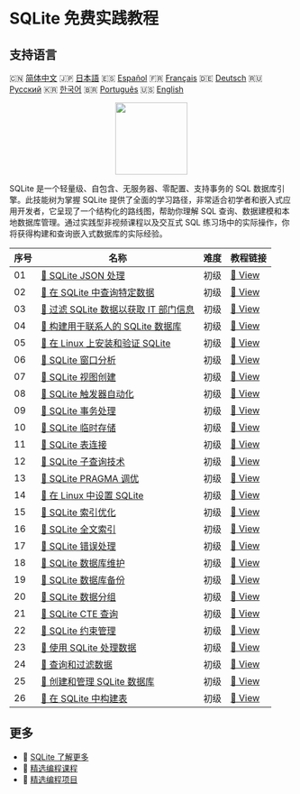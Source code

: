 # SQLite 免费实践教程

## 支持语言

🇨🇳 [简体中文](README_zh.md) 🇯🇵 [日本語](README_ja.md) 🇪🇸 [Español](README_es.md) 🇫🇷 [Français](README_fr.md) 🇩🇪 [Deutsch](README_de.md) 🇷🇺 [Русский](README_ru.md) 🇰🇷 [한국어](README_ko.md) 🇧🇷 [Português](README_pt.md) 🇺🇸 [English](README.md) 

<div align="center">
<img width="128px" src="https://file.labex.io/path/yNOqpRQSmPL4.png">
</div>

SQLite 是一个轻量级、自包含、无服务器、零配置、支持事务的 SQL 数据库引擎。此技能树为掌握 SQLite 提供了全面的学习路径，非常适合初学者和嵌入式应用开发者，它呈现了一个结构化的路线图，帮助你理解 SQL 查询、数据建模和本地数据库管理。通过实践型非视频课程以及交互式 SQL 练习场中的实际操作，你将获得构建和查询嵌入式数据库的实际经验。

|   序号 | 名称                                                                                                                      | 难度   | 教程链接                                                                                      |
|--------|---------------------------------------------------------------------------------------------------------------------------|--------|-----------------------------------------------------------------------------------------------|
|     01 | [📖 SQLite JSON 处理](https://labex.io/zh/tutorials/sqlite-sqlite-json-processing-552553)                                 | 初级   | [🔗 View](https://labex.io/zh/tutorials/sqlite-sqlite-json-processing-552553)                 |
|     02 | [📖 在 SQLite 中查询特定数据](https://labex.io/zh/tutorials/sqlite-query-specific-data-in-sqlite-552586)                  | 初级   | [🔗 View](https://labex.io/zh/tutorials/sqlite-query-specific-data-in-sqlite-552586)          |
|     03 | [📖 过滤 SQLite 数据以获取 IT 部门信息](https://labex.io/zh/tutorials/sqlite-filter-sqlite-data-for-it-department-552585) | 初级   | [🔗 View](https://labex.io/zh/tutorials/sqlite-filter-sqlite-data-for-it-department-552585)   |
|     04 | [📖 构建用于联系人的 SQLite 数据库](https://labex.io/zh/tutorials/sqlite-build-sqlite-database-for-contacts-552582)       | 初级   | [🔗 View](https://labex.io/zh/tutorials/sqlite-build-sqlite-database-for-contacts-552582)     |
|     05 | [📖 在 Linux 上安装和验证 SQLite](https://labex.io/zh/tutorials/sqlite-install-and-verify-sqlite-on-linux-552579)         | 初级   | [🔗 View](https://labex.io/zh/tutorials/sqlite-install-and-verify-sqlite-on-linux-552579)     |
|     06 | [📖 SQLite 窗口分析](https://labex.io/zh/tutorials/sqlite-sqlite-window-analytics-552561)                                 | 初级   | [🔗 View](https://labex.io/zh/tutorials/sqlite-sqlite-window-analytics-552561)                |
|     07 | [📖 SQLite 视图创建](https://labex.io/zh/tutorials/sqlite-sqlite-view-creation-552560)                                    | 初级   | [🔗 View](https://labex.io/zh/tutorials/sqlite-sqlite-view-creation-552560)                   |
|     08 | [📖 SQLite 触发器自动化](https://labex.io/zh/tutorials/sqlite-sqlite-trigger-automation-552559)                           | 初级   | [🔗 View](https://labex.io/zh/tutorials/sqlite-sqlite-trigger-automation-552559)              |
|     09 | [📖 SQLite 事务处理](https://labex.io/zh/tutorials/sqlite-sqlite-transaction-handling-552558)                             | 初级   | [🔗 View](https://labex.io/zh/tutorials/sqlite-sqlite-transaction-handling-552558)            |
|     10 | [📖 SQLite 临时存储](https://labex.io/zh/tutorials/sqlite-sqlite-temporary-storage-552557)                                | 初级   | [🔗 View](https://labex.io/zh/tutorials/sqlite-sqlite-temporary-storage-552557)               |
|     11 | [📖 SQLite 表连接](https://labex.io/zh/tutorials/sqlite-sqlite-table-joining-552556)                                      | 初级   | [🔗 View](https://labex.io/zh/tutorials/sqlite-sqlite-table-joining-552556)                   |
|     12 | [📖 SQLite 子查询技术](https://labex.io/zh/tutorials/sqlite-sqlite-subquery-techniques-552555)                            | 初级   | [🔗 View](https://labex.io/zh/tutorials/sqlite-sqlite-subquery-techniques-552555)             |
|     13 | [📖 SQLite PRAGMA 调优](https://labex.io/zh/tutorials/sqlite-sqlite-pragma-tuning-552554)                                 | 初级   | [🔗 View](https://labex.io/zh/tutorials/sqlite-sqlite-pragma-tuning-552554)                   |
|     14 | [📖 在 Linux 中设置 SQLite](https://labex.io/zh/tutorials/sqlite-setting-up-sqlite-in-linux-552335)                       | 初级   | [🔗 View](https://labex.io/zh/tutorials/sqlite-setting-up-sqlite-in-linux-552335)             |
|     15 | [📖 SQLite 索引优化](https://labex.io/zh/tutorials/sqlite-sqlite-index-optimization-552552)                               | 初级   | [🔗 View](https://labex.io/zh/tutorials/sqlite-sqlite-index-optimization-552552)              |
|     16 | [📖 SQLite 全文索引](https://labex.io/zh/tutorials/sqlite-sqlite-full-text-indexing-552551)                               | 初级   | [🔗 View](https://labex.io/zh/tutorials/sqlite-sqlite-full-text-indexing-552551)              |
|     17 | [📖 SQLite 错误处理](https://labex.io/zh/tutorials/sqlite-sqlite-error-handling-552550)                                   | 初级   | [🔗 View](https://labex.io/zh/tutorials/sqlite-sqlite-error-handling-552550)                  |
|     18 | [📖 SQLite 数据库维护](https://labex.io/zh/tutorials/sqlite-sqlite-database-maintenance-552549)                           | 初级   | [🔗 View](https://labex.io/zh/tutorials/sqlite-sqlite-database-maintenance-552549)            |
|     19 | [📖 SQLite 数据库备份](https://labex.io/zh/tutorials/sqlite-sqlite-database-backup-552548)                                | 初级   | [🔗 View](https://labex.io/zh/tutorials/sqlite-sqlite-database-backup-552548)                 |
|     20 | [📖 SQLite 数据分组](https://labex.io/zh/tutorials/sqlite-sqlite-data-grouping-552547)                                    | 初级   | [🔗 View](https://labex.io/zh/tutorials/sqlite-sqlite-data-grouping-552547)                   |
|     21 | [📖 SQLite CTE 查询](https://labex.io/zh/tutorials/sqlite-sqlite-cte-queries-552546)                                      | 初级   | [🔗 View](https://labex.io/zh/tutorials/sqlite-sqlite-cte-queries-552546)                     |
|     22 | [📖 SQLite 约束管理](https://labex.io/zh/tutorials/sqlite-sqlite-constraint-management-552545)                            | 初级   | [🔗 View](https://labex.io/zh/tutorials/sqlite-sqlite-constraint-management-552545)           |
|     23 | [📖 使用 SQLite 处理数据](https://labex.io/zh/tutorials/sqlite-working-with-data-in-sqlite-552340)                        | 初级   | [🔗 View](https://labex.io/zh/tutorials/sqlite-working-with-data-in-sqlite-552340)            |
|     24 | [📖 查询和过滤数据](https://labex.io/zh/tutorials/sqlite-querying-and-filtering-data-552338)                              | 初级   | [🔗 View](https://labex.io/zh/tutorials/sqlite-querying-and-filtering-data-552338)            |
|     25 | [📖 创建和管理 SQLite 数据库](https://labex.io/zh/tutorials/sqlite-creating-and-managing-sqlite-databases-552337)         | 初级   | [🔗 View](https://labex.io/zh/tutorials/sqlite-creating-and-managing-sqlite-databases-552337) |
|     26 | [📖 在 SQLite 中构建表](https://labex.io/zh/tutorials/sqlite-building-tables-in-sqlite-552336)                            | 初级   | [🔗 View](https://labex.io/zh/tutorials/sqlite-building-tables-in-sqlite-552336)              |

## 更多

- 🔗 [SQLite 了解更多](https://labex.io/zh/skilltrees/sqlite)
- 🔗 [精选编程课程](https://github.com/labex-labs/awesome-programming-courses)
- 🔗 [精选编程项目](https://github.com/labex-labs/awesome-programming-projects)

